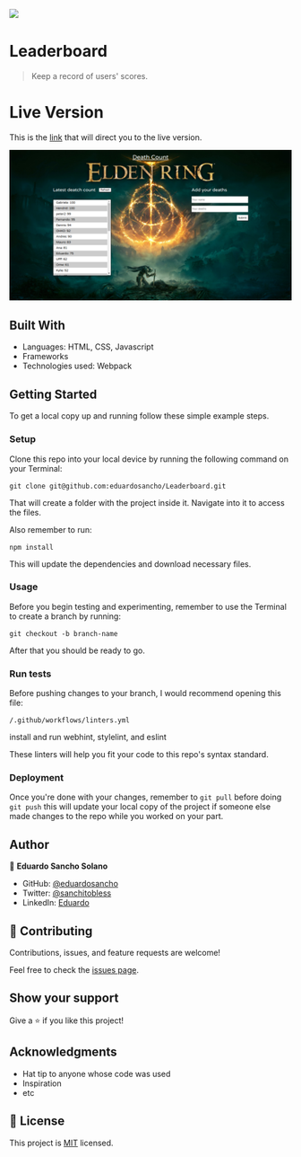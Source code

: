 ![](https://img.shields.io/badge/Microverse-blueviolet)

# Leaderboard

> Keep a record of users' scores.

# Live Version
This is the [link](https://eduardosancho.github.io/Leaderboard/dist/index.html) that will direct you to the live version.

![screenshot](./Screenshot.png)


## Built With

- Languages: HTML, CSS, Javascript
- Frameworks
- Technologies used: Webpack


## Getting Started

To get a local copy up and running follow these simple example steps.

### Setup
Clone this repo into your local device by running the following command on your Terminal:
```
git clone git@github.com:eduardosancho/Leaderboard.git
```

That will create a folder with the project inside it. Navigate into it to access the files.

Also remember to run:
```
npm install
```
This will update the dependencies and download necessary files.
### Usage
Before you begin testing and experimenting, remember to use the Terminal to create a branch by running:
```
git checkout -b branch-name
```

After that you should be ready to go.
### Run tests
Before pushing changes to your branch, I would recommend opening this file:

```
/.github/workflows/linters.yml
```

install and run webhint, stylelint, and eslint

These linters will help you fit your code to this repo's syntax standard.
### Deployment
Once you're done with your changes, remember to ```git pull``` before doing ```git push``` this will update 
your local copy of the project if someone else made changes to the repo while you worked on your part.


## Author

👤 **Eduardo Sancho Solano**

- GitHub: [@eduardosancho](https://github.com/eduardosancho)
- Twitter: [@sanchitobless](https://twitter.com/sanchitobless)
- LinkedIn: [Eduardo](https://www.linkedin.com/in/eduardo-sancho-043641181/)

## 🤝 Contributing

Contributions, issues, and feature requests are welcome!

Feel free to check the [issues page](../../issues/).

## Show your support

Give a ⭐️ if you like this project!

## Acknowledgments

- Hat tip to anyone whose code was used
- Inspiration
- etc

## 📝 License

This project is [MIT](./MIT.md) licensed.
